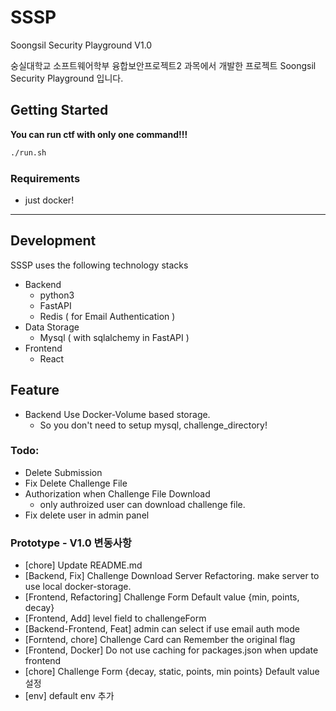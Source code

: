 # SSSP
Soongsil Security Playground V1.0

숭실대학교 소프트웨어학부 융합보안프로젝트2 과목에서 개발한 프로젝트 Soongsil Security Playground 입니다.

## Getting Started
**You can run ctf with only one command!!!**
```bash
./run.sh
```

### Requirements
- just docker!

---

## Development
SSSP uses the following technology stacks

- Backend
    - python3
    - FastAPI
    - Redis ( for Email Authentication )  
- Data Storage
    - Mysql ( with sqlalchemy in FastAPI )
- Frontend
    - React

## Feature
- Backend Use Docker-Volume based storage.
    - So you don't need to setup mysql, challenge_directory!

### Todo:
- Delete Submission
- Fix Delete Challenge File
- Authorization when Challenge File Download 
    - only authroized user can download challenge file.
- Fix delete user in admin panel

### Prototype - V1.0 변동사항
- [chore] Update README.md
- [Backend, Fix] Challenge Download Server Refactoring. make server to use local docker-storage.
- [Frontend, Refactoring] Challenge Form Default value {min, points, decay}
- [Frontend, Add] level field to challengeForm
- [Backend-Frontend, Feat] admin can select if use email auth mode
- [Forntend, chore] Challenge Card can Remember the original flag
- [Frontend, Docker] Do not use caching for packages.json when update frontend
- [chore] Challenge Form {decay, static, points, min points} Default value 설정
- [env] default env 추가
